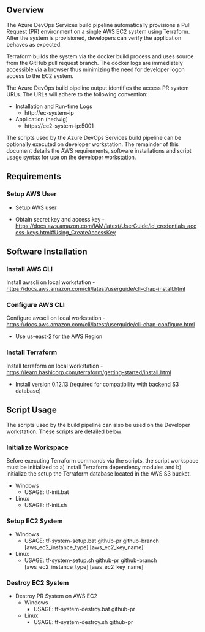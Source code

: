 ## Overview
The Azure DevOps Services build pipeline automatically provisions a Pull Request (PR) environment on a single AWS EC2 system using Terraform.  After the system is provisioned, developers can verify the application behaves as expected. 

Terraform builds the system via the docker build process and uses source from the GitHub pull request branch.  The docker logs are immediately accessible via a browser thus minimizing the need for developer logon access to the EC2 system.

The Azure DevOps build pipeline output identifies the access PR system URLs.  The URLs will adhere to the following convention:
  * Installation and Run-time Logs
     * http://ec-system-ip
  * Application (hedwig) 
     * https://ec2-system-ip:5001

The scripts used by the Azure DevOps Services build pipeline can be optionally executed on developer workstation.  The remainder of this document details the AWS requirements, software installations and script usage syntax for use on the developer workstation. 

## Requirements
### Setup AWS User
 * Setup AWS user

 * Obtain secret key and access key - https://docs.aws.amazon.com/IAM/latest/UserGuide/id_credentials_access-keys.html#Using_CreateAccessKey

## Software Installation
### Install AWS CLI
Install awscli on local workstation - https://docs.aws.amazon.com/cli/latest/userguide/cli-chap-install.html
### Configure AWS CLI
Configure awscli on local workstation - https://docs.aws.amazon.com/cli/latest/userguide/cli-chap-configure.html
  * Use us-east-2 for the AWS Region
### Install Terraform
Install terraform on local workstation - https://learn.hashicorp.com/terraform/getting-started/install.html
  * Install version 0.12.13 (required for compatibility with backend S3 database)

## Script Usage
The scripts used by the build pipeline can also be used on the Developer workstation. These scripts are detailed below:   

### Initialize Workspace
Before executing Terraform commands via the scripts, the script workspace must be initialized to a) install Terraform dependency modules and b) initialize the setup the Terraform database located in the AWS S3 bucket. 

  * Windows
    * USAGE: tf-init.bat
  * Linux
    * USAGE: tf-init.sh

### Setup EC2 System

  * Windows
    * USAGE: tf-system-setup.bat github-pr github-branch [aws_ec2_instance_type] [aws_ec2_key_name]
  * Linux
    * USAGE: tf-system-setup.sh github-pr github-branch [aws_ec2_instance_type] [aws_ec2_key_name]

### Destroy EC2 System

* Destroy PR System on AWS EC2
  * Windows
    * USAGE: tf-system-destroy.bat github-pr
  * Linux
    * USAGE: tf-system-destroy.sh github-pr


